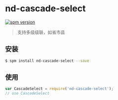 # nd-cascade-select

[![spm version](http://spm.crossjs.com/badge/nd-cascade-select)](http://spm.crossjs.com/package/nd-cascade-select)

> 支持多级级联，如省市县

## 安装

```bash
$ spm install nd-cascade-select --save
```

## 使用

```js
var CascadeSelect = require('nd-cascade-select');
// use CascadeSelect
```
